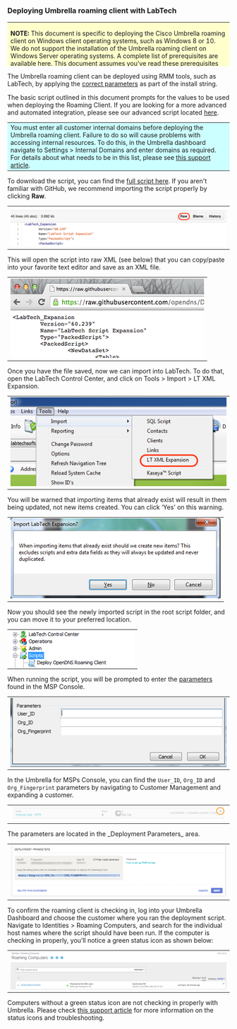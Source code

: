 ### Deploying Umbrella roaming client with LabTech
<div>
<table style="height: 100px; width: 100%">
	<tbody>
		<tr>
			<td bgcolor="#ffffcc">
				<p><strong>NOTE:</strong> This document is specific to deploying the Cisco Umbrella roaming client on Windows client operating systems, such as Windows 8 or 10. We do not support the installation of the Umbrella roaming client on Windows Server operating systems. A complete list of prerequisites are available <a href="https://docs.umbrella.com/product/msp/prerequisites/">here</a>. This document assumes you've read these prerequisites and have opened the appropriate firewall ports.</p>
			</td>
		</tr>
	</tbody>
</table>
</div>


The Umbrella roaming client can be deployed using RMM tools, such as LabTech, by applying the <a href="https://docs.umbrella.com/product/msp/automated-deployment/#section-deployment-parameters">correct parameters</a> as part of the install string.  

The basic script outlined in this document prompts for the values to be used when deploying the Roaming Client. If you are looking for a more advanced and automated integration, please see our advanced script located <a href="https://github.com/opendns/Deploy-Scripts/tree/master/Labtech/advanced">here</a>. 

<div>
<table style="align:center"><colgroup><col width="624" /></colgroup>
	<tbody>
		<tr>
			<td bgcolor="#ccffff">You must enter all customer internal domains before deploying the Umbrella roaming client. Failure to do so will cause problems with accessing internal resources. To do this, in the Umbrella dashboard navigate to Settings > Internal Domains and enter domains as required. For details about what needs to be in this list, please see  <a href="https://docs.umbrella.com/product/msp/appendix-d-internal-domains/">this support article</a>.
			</td>
		</tr>
	</tbody>
</table>
</div>

To download the script, you can find the [full script here](https://github.com/opendns/Deploy-Scripts/blob/master/Labtech/Deploy_Umbrella_Client.xml).
If you aren't familiar with GitHub, we recommend importing the script properly by clicking <strong>Raw</strong>.

<table style="width:100%">
	<tbody>
		<tr>
			<td>
				<img src="docs/GitHub_Raw.png" border="0" alt="Scripts -> Raw">
			</td>
		</tr>
	</tbody>
</table>

This will open the script into raw XML (see below) that you can copy/paste into your favorite text editor and save as an XML file.

<table>
	<tbody>
		<tr>
			<td>
				<img src="docs/GitHub_Raw2.png" border="0" alt="Raw XML"">
			</td>
		</tr>
	</tbody>
</table>

Once you have the file saved, now we can import into LabTech.  To do that, open the LabTech Control Center, and click on Tools > Import > LT XML Expansion.

<table style="width:100%">
	<tbody>
		<tr>
			<td>
				<img src="docs/Import_XML.png" border="0" alt="Parameters from Umbrella Dashboard">
			</td>
		</tr>
	</tbody>
</table>

You will be warned that importing items that already exist will result in them being updated, not new items created.  You can click ‘Yes’ on this warning.

<table style="width:100%">
	<tbody>
		<tr>
			<td>
				<img src="docs/Import_XML_Warning.png" border="0" alt="Import Script">
			</td>
		</tr>
	</tbody>
</table>

Now you should see the newly imported script in the root script folder, and you can move it to your preferred location.

<table style="width:100%">
	<tbody>
		<tr>
			<td>
				<center><img src="docs/Script_Imported.png" border="0" alt="Script successfully imported!" style="vertical-align:middle"></center>
			</td>
		</tr>
	</tbody>
</table>

When running the script, you will be prompted to enter the <a href="https://docs.umbrella.com/product/msp/automated-deployment/#section-deployment-parameters">parameters</a> found in the MSP Console.  

<table style="width:100%">
	<tbody>
		<tr>
			<td>
				<img src="docs/Parameters-Prompt.png" border="0" alt="Prompt for parameters">
			</td>
		</tr>
	</tbody>
</table>

In the Umbrella for MSPs Console, you can find the ```User_ID```, ```Org_ID``` and ```Org_Fingerprint``` parameters by navigating to Customer Management and expanding a customer.
<table>
	<tbody>
		<tr>
			<td>
				<img src="docs/CustomerManagement.png" border="0" alt="Click the Caret">
			</td>
		</tr>
	</tbody>
</table>
The parameters are located in the _Deployment Parameters_ area.  

<table style="width:100%">
	<tbody>
		<tr>
			<td>
				<img src="docs/RoamingParameters.png" border="0" alt="Script Parameters">
			</td>
		</tr>
	</tbody>
</table>

To confirm the roaming client is checking in, log into your Umbrella Dashboard and choose the customer where you ran the deployment script. Navigate to Identities > Roaming Computers, and search for the individual host names where the script should have been run.  If the computer is checking in properly, you’ll notice a green status icon as shown below:  
<table style="width:100%">
	<tbody>
		<tr>
			<td>
				<img src="docs/PolicyStatus.png" border="0" alt="Roaming Client in Dashboard">
			</td>
		</tr>
	</tbody>
</table>

Computers without a green status icon are not checking in properly with Umbrella.  Please check [this support article](https://docs.umbrella.com/product/msp/appendix-a-status-and-functionality/) for more information on the status icons and troubleshooting.
